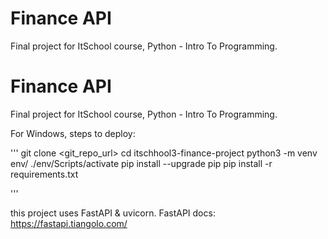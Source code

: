 # Finance API

Final project for ItSchool course, Python - Intro To Programming.

# Finance API

Final project for ItSchool course, Python - Intro To Programming.

For Windows, steps to deploy:

''' 
git clone <git_repo_url>
cd itschhool3-finance-project
python3 -m venv env/
./env/Scripts/activate
pip install --upgrade pip
pip install -r requirements.txt


'''

this project uses FastAPI & uvicorn.
FastAPI docs: https://fastapi.tiangolo.com/

